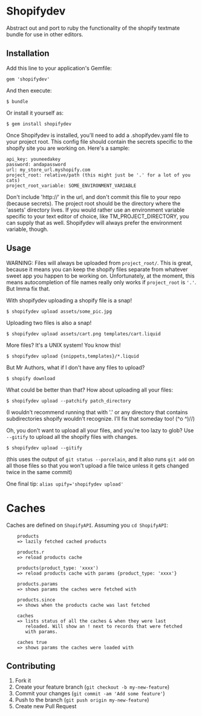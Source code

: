 # Shopifydev

Abstract out and port to ruby the functionality of the shopify textmate bundle for use in other editors.

## Installation

Add this line to your application's Gemfile:

    gem 'shopifydev'

And then execute:

    $ bundle

Or install it yourself as:

    $ gem install shopifydev

Once Shopifydev is installed, you'll need to add a .shopifydev.yaml file to your project root. This config
file should contain the secrets specific to the shopify site you are working on. Here's a sample:

    api_key: youneedakey
    password: andapassword
    url: my_store_url.myshopify.com
    project_root: relative/path (this might just be '.' for a lot of you cats)
    project_root_variable: SOME_ENVIRONMENT_VARIABLE

Don't include 'http://' in the url, and don't commit this file to your repo (because secrets). The project
root should be the directory where the 'assets' directory lives. If you would rather use an environment
variable specific to your text editor of choice, like TM_PROJECT_DIRECTORY, you can supply that as well.
Shopifydev will always prefer the environment variable, though.

## Usage

WARNING: Files will always be uploaded from `project_root/`. This is great, because it means you can keep 
the shopify files separate from whatever sweet app you happen to be working on. Unfortunately, at the 
moment, this means autocompletion of file names really only works if `project_root` is `'.'`. But Imma fix 
that.

With shopifydev uploading a shopify file is a snap!

    $ shopifydev upload assets/some_pic.jpg

Uploading two files is also a snap!

    $ shopifydev upload assets/cart.png templates/cart.liquid 

More files? It's a UNIX system! You know this!

    $ shopifydev upload {snippets,templates}/*.liquid

But Mr Authors, what if I don't have any files to upload?

    $ shopify download

What could be better than that? How about uploading all your files:

    $ shopifydev upload --patchify patch_directory

(I wouldn't recommend running that with '.' or any directory that contains subdirectories shopify wouldn't recognize. I'll fix that someday too! (^o ^)//)

Oh, you don't want to upload all your files, and you're too lazy to glob?
Use `--gitify` to upload all the shopify files with changes.

    $ shopifydev upload --gitify

(this uses the output of `git status --porcelain`, and it also runs `git add` on all those files so that
you won't upload a file twice unless it gets changed twice in the same commit)

One final tip: `alias upify='shopifydev upload'`

# Caches

Caches are defined on ```ShopifyAPI```.
Assuming you ```cd ShopifyAPI```:

        products
        => lazily fetched cached products
        
        products.r
        => reload products cache
        
        products(product_type: 'xxxx')
        => reload products cache with params {product_type: 'xxxx'}
        
        products.params
        => shows params the caches were fetched with
        
        products.since
        => shows when the products cache was last fetched
        
        caches
        => lists status of all the caches & when they were last
           reloaded. Will show an ! next to records that were fetched
           with params.
        
        caches true
        => shows params the caches were loaded with
        



## Contributing

1. Fork it
2. Create your feature branch (`git checkout -b my-new-feature`)
3. Commit your changes (`git commit -am 'Add some feature'`)
4. Push to the branch (`git push origin my-new-feature`)
5. Create new Pull Request
